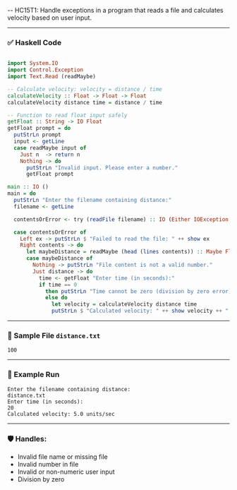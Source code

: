 -- HC15T1: Handle exceptions in a program that reads a file and calculates velocity based on user input.

---

### ✅ Haskell Code

```haskell

import System.IO
import Control.Exception
import Text.Read (readMaybe)

-- Calculate velocity: velocity = distance / time
calculateVelocity :: Float -> Float -> Float
calculateVelocity distance time = distance / time

-- Function to read float input safely
getFloat :: String -> IO Float
getFloat prompt = do
  putStrLn prompt
  input <- getLine
  case readMaybe input of
    Just n  -> return n
    Nothing -> do
      putStrLn "Invalid input. Please enter a number."
      getFloat prompt

main :: IO ()
main = do
  putStrLn "Enter the filename containing distance:"
  filename <- getLine

  contentsOrError <- try (readFile filename) :: IO (Either IOException String)

  case contentsOrError of
    Left ex -> putStrLn $ "Failed to read the file: " ++ show ex
    Right contents -> do
      let maybeDistance = readMaybe (head (lines contents)) :: Maybe Float
      case maybeDistance of
        Nothing -> putStrLn "File content is not a valid number."
        Just distance -> do
          time <- getFloat "Enter time (in seconds):"
          if time == 0
            then putStrLn "Time cannot be zero (division by zero error)."
            else do
              let velocity = calculateVelocity distance time
              putStrLn $ "Calculated velocity: " ++ show velocity ++ " units/sec"
```

---

### 📁 Sample File `distance.txt`

```
100
```

---

### 🧪 Example Run

```
Enter the filename containing distance:
distance.txt
Enter time (in seconds):
20
Calculated velocity: 5.0 units/sec
```

---

### 🛡️ Handles:

* Invalid file name or missing file
* Invalid number in file
* Invalid or non-numeric user input
* Division by zero
